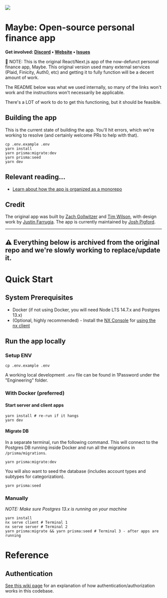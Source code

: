 ![](https://github.com/maybe-finance/maybe/assets/35243/79d97b31-7fad-4031-9e83-5005bc1d7fd0)

# Maybe: Open-source personal finance app

<b>Get involved: [Discord](https://discord.gg/xfysSaSsfN) • [Website](https://maybe.co) • [Issues](https://github.com/maybe-finance/maybe/issues)</b>

🚨 NOTE: This is the original React/Next.js app of the now-defunct personal finance app, Maybe. This original version used many external services (Plaid, Finicity, Auth0, etc) and getting it to fully function will be a decent amount of work.

The README below was what we used internally, so many of the links won't work and the instructions won't necessarily be applicable.

There's a LOT of work to do to get this functioning, but it should be feasible.

## Building the app

This is the current state of building the app. You'll hit errors, which we're working to resolve (and certainly welcome PRs to help with that).

```
cp .env.example .env
yarn install
yarn prisma:migrate:dev
yarn prisma:seed
yarn dev
```

## Relevant reading...

-   [Learn about how the app is organized as a monorepo](https://github.com/maybe-finance/maybe/wiki/Monorepo-File-Structure-Overview)

## Credit

The original app was built by [Zach Gollwitzer](https://twitter.com/zg_dev) and [Tim Wilson](https://twitter.com/actualTimWilson), with design work by [Justin Farrugia](https://twitter.com/justinmfarrugia). The app is currently maintained by [Josh Pigford](https://twitter.com/Shpigford).

---

## ⚠️ Everything below is archived from the original repo and we're slowly working to replace/update it.

# Quick Start

## System Prerequisites

-   Docker (if not using Docker, you will need Node LTS 14.7.x and Postgres 13.x)
-   (Optional, highly recommended) - Install the [NX Console](https://marketplace.visualstudio.com/items?itemName=nrwl.angular-console) for [using the nx client](#nrwl-nx-overview)

## Run the app locally

### Setup ENV

```
cp .env.example .env
```

A working local development `.env` file can be found in 1Password under the "Engineering" folder.

### With Docker (preferred)

#### Start server and client apps

```
yarn install # re-run if it hangs
yarn dev
```

#### Migrate DB

In a separate terminal, run the following command. This will connect to the Postgres DB running inside Docker and run all the migrations in `/prisma/migrations`.

```
yarn prisma:migrate:dev
```

You will also want to seed the database (includes account types and subtypes for categorization).

```
yarn prisma:seed
```

### Manually

_NOTE: Make sure Postgres 13.x is running on your machine_

```
yarn install
nx serve client # Terminal 1
nx serve server # Terminal 2
yarn prisma:migrate && yarn prisma:seed # Terminal 3 - after apps are running
```

# Reference

## Authentication

[See this wiki page](https://github.com/maybe-finance/maybe/wiki/Auth0) for an explanation of how authentication/authorization works in this codebase.
